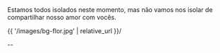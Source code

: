 ## 

Estamos todos isolados neste momento,
mas não vamos nos isolar de 
compartilhar nosso amor com vocês.

<backgroundimage> {{ '/images/bg-flor.jpg' | relative_url }}/ </backgroundimage>

--



